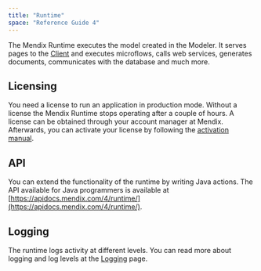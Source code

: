 ```yaml
---
title: "Runtime"
space: "Reference Guide 4"
---
```

The Mendix Runtime executes the model created in the Modeler. It serves pages to the [Client](client) and executes microflows, calls web services, generates documents, communicates with the database and much more.

## Licensing

You need a license to run an application in production mode. Without a license the Mendix Runtime stops operating after a couple of hours. A license can be obtained through your account manager at Mendix. Afterwards, you can activate your license by following the [activation manual](/howto40/activate-your-mendix-license).

## API

You can extend the functionality of the runtime by writing Java actions. The API available for Java programmers is available at [https://apidocs.mendix.com/4/runtime/](https://apidocs.mendix.com/4/runtime/).

## Logging

The runtime logs activity at different levels. You can read more about logging and log levels at the [Logging](logging) page.
